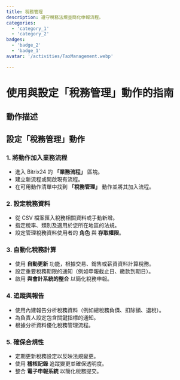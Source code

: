 ```yaml
---
title: 稅務管理
description: 遵守稅務法規並簡化申報流程。
categories: 
  - 'category_1'
  - 'category_2'
badges: 
  - 'badge_2'
  - 'badge_1'
avatar: '/activities/TaxManagement.webp'

---
```

# 使用與設定「稅務管理」動作的指南

## 動作描述

## **設定「稅務管理」動作**

### 1. 將動作加入業務流程
- 進入 Bitrix24 的 **「業務流程」** 區塊。
- 建立新流程或開啟現有流程。
- 在可用動作清單中找到 **「稅務管理」** 動作並將其加入流程。

### 2. 設定稅務資料
- 從 CSV 檔案匯入稅務相關資料或手動新增。
- 指定稅率、類別及適用於您所在地區的法規。
- 設定管理稅務資料使用者的 **角色** 與 **存取權限**。

### 3. 自動化稅務計算
- 使用 **自動更新** 功能，根據交易、銷售或薪資資料計算稅務。
- 設定重要稅務期限的通知（例如申報截止日、繳款到期日）。
- 啟用 **與會計系統的整合** 以簡化稅務申報。

### 4. 追蹤與報告
- 使用內建報告分析稅務資料（例如總稅務負債、扣除額、退稅）。
- 為負責人設定包含關鍵指標的通知。
- 根據分析資料優化稅務管理流程。

### 5. 確保合規性
- 定期更新稅務設定以反映法規變更。
- 使用 **稽核記錄** 追蹤變更並確保透明度。
- 整合 **電子申報系統** 以簡化稅務提交。